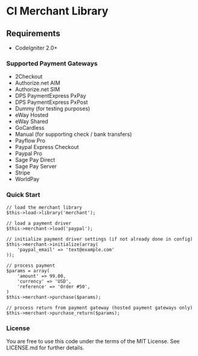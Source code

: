 # CI Merchant Library

## Requirements

 * CodeIgniter 2.0+

### Supported Payment Gateways

 * 2Checkout
 * Authorize.net AIM
 * Authorize.net SIM
 * DPS PaymentExpress PxPay
 * DPS PaymentExpress PxPost
 * Dummy (for testing purposes)
 * eWay Hosted
 * eWay Shared
 * GoCardless
 * Manual (for supporting check / bank transfers)
 * Payflow Pro
 * Paypal Express Checkout
 * Paypal Pro
 * Sage Pay Direct
 * Sage Pay Server
 * Stripe
 * WorldPay

### Quick Start

	// load the merchant library
	$this->load->library('merchant');

	// load a payment driver
	$this->merchant->load('paypal');

	// initialize payment driver settings (if not already done in config)
	$this->merchant->initialize(array(
		'paypal_email' => 'text@example.com'
	));

	// process payment
	$params = array(
		'amount' => 99.00,
		'currency' => 'USD',
		'reference' => 'Order #50',
	)
	$this->merchant->purchase($params);

	// process return from payment gateway (hosted payment gateways only)
	$this->merchant->purchase_return($params);

### License

You are free to use this code under the terms of the MIT License. See LICENSE.md for further details.
